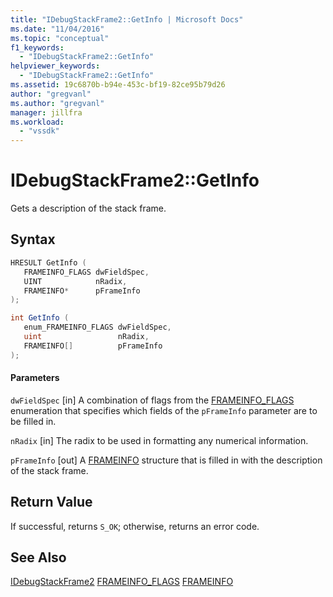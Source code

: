 ```yaml
---
title: "IDebugStackFrame2::GetInfo | Microsoft Docs"
ms.date: "11/04/2016"
ms.topic: "conceptual"
f1_keywords:
  - "IDebugStackFrame2::GetInfo"
helpviewer_keywords:
  - "IDebugStackFrame2::GetInfo"
ms.assetid: 19c6870b-b94e-453c-bf19-82ce95b79d26
author: "gregvanl"
ms.author: "gregvanl"
manager: jillfra
ms.workload:
  - "vssdk"
---
```

# IDebugStackFrame2::GetInfo
Gets a description of the stack frame.

## Syntax

```cpp
HRESULT GetInfo ( 
   FRAMEINFO_FLAGS dwFieldSpec,
   UINT            nRadix,
   FRAMEINFO*      pFrameInfo
);
```

```csharp
int GetInfo ( 
   enum_FRAMEINFO_FLAGS dwFieldSpec,
   uint                 nRadix,
   FRAMEINFO[]          pFrameInfo
);
```

#### Parameters
 `dwFieldSpec`
 [in] A combination of flags from the [FRAMEINFO_FLAGS](../../../extensibility/debugger/reference/frameinfo-flags.md) enumeration that specifies which fields of the `pFrameInfo` parameter are to be filled in.

 `nRadix`
 [in] The radix to be used in formatting any numerical information.

 `pFrameInfo`
 [out] A [FRAMEINFO](../../../extensibility/debugger/reference/frameinfo.md) structure that is filled in with the description of the stack frame.

## Return Value
 If successful, returns `S_OK`; otherwise, returns an error code.

## See Also
 [IDebugStackFrame2](../../../extensibility/debugger/reference/idebugstackframe2.md)
 [FRAMEINFO_FLAGS](../../../extensibility/debugger/reference/frameinfo-flags.md)
 [FRAMEINFO](../../../extensibility/debugger/reference/frameinfo.md)